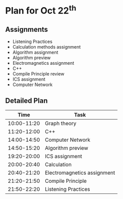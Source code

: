 # Plan for Oct 22<sup>th</sup>

## Assignments

* Listening Practices
* Calculation methods assignment
* Algorithm assignment
* Algorithm preview
* Electromagnetics assignment
* C++
* Compile Principle review
* ICS assignment
* Computer Network

## Detailed Plan

| Time        | Task                        |
| ----------- | --------------------------- |
| 10:00-11:20 | Graph theory                |
| 11:20-12:00 | C++                         |
| 14:00-14:50 | Computer Network            |
| 14:50-15:20 | Algorithm preview           |
| 19:20-20:00 | ICS assignment              |
| 20:00-20:40 | Calculation                 |
| 20:40-21:20 | Electromagnetics assignment |
| 21:20-21:50 | Compile Principle           |
| 21:50-22:20 | Listening Practices         |

